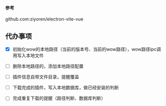 #### 参考 
github.com:ziyoren/electron-vite-vue

## 代办事项
- [x] 初始化wow的本地路径（当前的版本号、当前的wow路径），wow路径ipc调用写入本地文件
- [ ] 删除本地路径的，添加本地路径配置
- [ ] 插件信息自带文件目录，提醒覆盖
- [ ] 下载完成的插件，写入本地数据库，做已经安装的判断
- [ ] 完成重复下载的提醒（路径判断、数据库判断）

